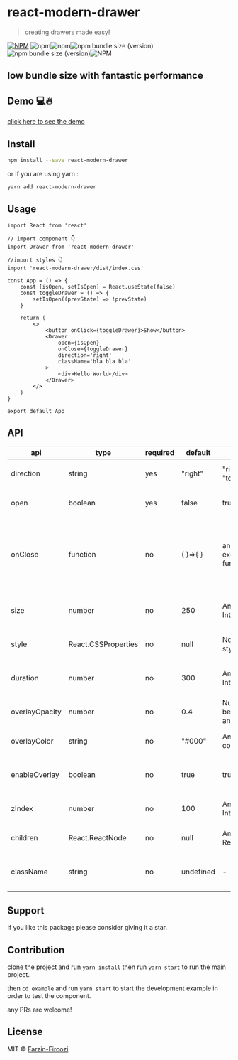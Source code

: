 # react-modern-drawer

> creating drawers made easy!

[![NPM](https://img.shields.io/npm/v/react-modern-drawer.svg)](https://www.npmjs.com/package/react-modern-drawer) ![npm](https://img.shields.io/npm/dt/react-modern-drawer)![npm](https://img.shields.io/npm/dw/react-modern-drawer)![npm bundle size (version)](https://img.shields.io/bundlephobia/min/react-modern-drawer/0.1.0)![npm bundle size (version)](https://img.shields.io/bundlephobia/minzip/react-modern-drawer/0.1.0)![NPM](https://img.shields.io/npm/l/react-modern-drawer)

## low bundle size with fantastic performance

## Demo 💻🔥

[click here to see the demo](https://farzin-firoozi.github.io/react-modern-drawer/)

## Install

```bash
npm install --save react-modern-drawer
```

or if you are using yarn :

```bash
yarn add react-modern-drawer
```

## Usage

```tsx
import React from 'react'

// import component 👇
import Drawer from 'react-modern-drawer'

//import styles 👇
import 'react-modern-drawer/dist/index.css'

const App = () => {
    const [isOpen, setIsOpen] = React.useState(false)
    const toggleDrawer = () => {
        setIsOpen((prevState) => !prevState)
    }

    return (
        <>
            <button onClick={toggleDrawer}>Show</button>
            <Drawer
                open={isOpen}
                onClose={toggleDrawer}
                direction='right'
                className='bla bla bla'
            >
                <div>Hello World</div>
            </Drawer>
        </>
    )
}

export default App
```

## API

| api            | type                | required | default   | value                             | desciption                                                                                  |
| -------------- | ------------------- | -------- | --------- | --------------------------------- | ------------------------------------------------------------------------------------------- |
| direction      | string              | yes      | "right"   | "right" , "left" , "top","bottom" | Selecting the direction that drawer opens                                                   |
| open           | boolean             | yes      | false     | true , false                      | Select when to show drawer                                                                  |
| onClose        | function            | no       | ( )=>{ }  | any executable function           | This function is called when clicking on backdrop layer usually used for closing the drawer |
| size           | number              | no       | 250       | Any positive Integer              | Determines the size of drawer in pixels                                                     |
| style          | React.CSSProperties | no       | null      | Normal stylings                   | Can be used for inline styles                                                               |
| duration       | number              | no       | 300       | Any positive Integer              | Determines the duration of opening the drawer                                               |
| overlayOpacity | number              | no       | 0.4       | Number between 0 and 1            | Determines the opacity of overlay                                                           |
| overlayColor   | string              | no       | "#000"    | Any color code                    | Determines the color of overlay                                                             |
| enableOverlay  | boolean             | no       | true      | true , false                      | Determines whether to show the overlay                                                      |
| zIndex         | number              | no       | 100       | Any positive Integer              | Determines the zIndex of drawer                                                             |
| children       | React.ReactNode     | no       | null      | Any ReactNode                     | This is the same as props.children                                                          |
| className      | string              | no       | undefined | -                                 | normal regular classNames and stuff                                                         |

## Support

If you like this package please consider giving it a star.

## Contribution

clone the project and run `yarn install` then run `yarn start` to run the main project.

then `cd example` and run `yarn start` to start the development example in order to test the component.

any PRs are welcome!

## License

MIT © [Farzin-Firoozi](https://github.com/Farzin-Firoozi)
